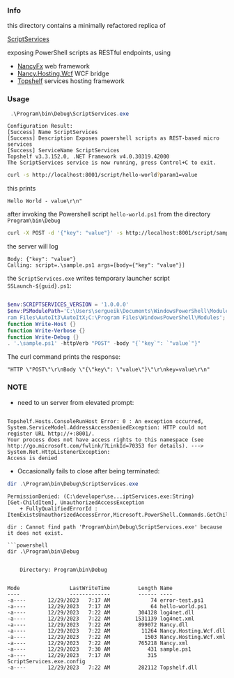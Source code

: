 ### Info 

this directory contains a minimally refactored replica of

[ScriptServices](https://github.com/perceptile/ScriptServices)
 
exposing PowerShell scripts as RESTful endpoints, using 
  * [NancyFx](https://www.nuget.org/packages/Nancy/1.1.0) web framework
  * [Nancy.Hosting.Wcf](https://www.nuget.org/packages/Nancy.Hosting.Wcf) WCF bridge
  * [Topshelf](https://www.nuget.org/packages/Topshelf/3.3.0) services hosting framework


### Usage
```powershell
 .\Program\bin\Debug\ScriptServices.exe
```
```text
Configuration Result:
[Success] Name ScriptServices
[Success] Description Exposes powershell scripts as REST-based micro services
[Success] ServiceName ScriptServices
Topshelf v3.3.152.0, .NET Framework v4.0.30319.42000
The ScriptServices service is now running, press Control+C to exit.

```

```sh
curl -s http://localhost:8001/script/hello-world?param1=value
```
this prints
```text
Hello World - value\r\n"

```

after invoking the Powershell script `hello-world.ps1` from the directory `Program\bin\Debug`
```sh
curl -X POST -d '{"key": "value"}' -s http://localhost:8001/script/sample
```

the server will log

```text
Body: {"key": "value"}
Calling: script=.\sample.ps1 args=[body={"key": "value"}]
```

the `ScriptServices.exe` writes temporary launcher script `SSLaunch-${guid}.ps1`:
```powershell

$env:SCRIPTSERVICES_VERSION = '1.0.0.0'
$env:PSModulePath='C:\Users\sergueik\Documents\WindowsPowerShell\Modules;C:\Prog
ram Files\AutoIt3\AutoItX;C:\Program Files\WindowsPowerShell\Modules';
function Write-Host {}
function Write-Verbose {}
function Write-Debug {}
. '.\sample.ps1' -httpVerb "POST" -body "{`"key`": `"value`"}"

```

The curl command prints the response:
```text
"HTTP \"POST\"\r\nBody \"{\"key\": \"value\"}\"\r\nkey=value\r\n"
```
### NOTE

* need to un server from elevated prompt:
```text

Topshelf.Hosts.ConsoleRunHost Error: 0 : An exception occurred, System.ServiceModel.AddressAccessDeniedException: HTTP could not register URL http://+:8001/. 
Your process does not have access rights to this namespace (see http://go.microsoft.com/fwlink/?LinkId=70353 for details). ---> System.Net.HttpListenerException:
Access is denied
```

* Occasionally fails to close after being terminated:
```powershell
dir .\Program\bin\Debug\ScriptServices.exe
```

```text
PermissionDenied: (C:\developer\se...iptServices.exe:String) 
[Get-ChildItem], UnauthorizedAccessException
    + FullyQualifiedErrorId : ItemExistsUnauthorizedAccessError,Microsoft.PowerShell.Commands.GetChildItemCommand

dir : Cannot find path 'Program\bin\Debug\ScriptServices.exe' because it does not exist.
```

```
```powershell
dir .\Program\bin\Debug
```
```text

    Directory: Program\bin\Debug


Mode                LastWriteTime         Length Name
----                -------------         ------ ----
-a----       12/29/2023   7:17 AM             74 error-test.ps1
-a----       12/29/2023   7:17 AM             64 hello-world.ps1
-a----       12/29/2023   7:22 AM         304128 log4net.dll
-a----       12/29/2023   7:22 AM        1531139 log4net.xml
-a----       12/29/2023   7:22 AM         899072 Nancy.dll
-a----       12/29/2023   7:22 AM          11264 Nancy.Hosting.Wcf.dll
-a----       12/29/2023   7:22 AM           1503 Nancy.Hosting.Wcf.xml
-a----       12/29/2023   7:22 AM         765218 Nancy.xml
-a----       12/29/2023   7:30 AM            431 sample.ps1
-a----       12/29/2023   7:17 AM            315 ScriptServices.exe.config
-a----       12/29/2023   7:22 AM         282112 Topshelf.dll

```